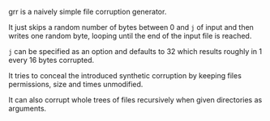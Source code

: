 grr is a naively simple file corruption generator.

It just skips a random number of bytes between 0 and ```j``` of input and then writes one random byte, looping until the end of the input file is reached.

```j``` can be specified as an option and defaults to 32 which results roughly in 1 every 16 bytes corrupted.

It tries to conceal the introduced synthetic corruption by keeping files permissions, size and times unmodified.

It can also corrupt whole trees of files recursively when given directories as arguments.
